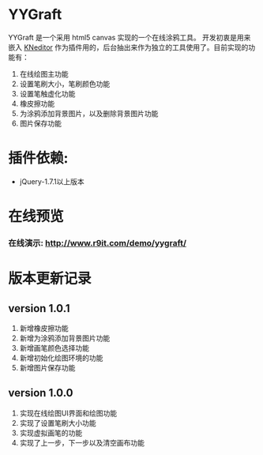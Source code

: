 YYGraft
========
YYGraft 是一个采用 html5 canvas 实现的一个在线涂鸦工具。
开发初衷是用来嵌入 [KNeditor](https://gitee.com/blackfox/kindeditor)
作为插件用的，后台抽出来作为独立的工具使用了。目前实现的功能有：
1. 在线绘图主功能
2. 设置笔刷大小，笔刷颜色功能
3. 设置笔触虚化功能
4. 橡皮擦功能
5. 为涂鸦添加背景图片，以及删除背景图片功能
6. 图片保存功能

插件依赖:
========
* jQuery-1.7.1以上版本

在线预览
========
### 在线演示: http://www.r9it.com/demo/yygraft/

版本更新记录
=====
## version 1.0.1
1. 新增橡皮擦功能
2. 新增为涂鸦添加背景图片功能
3. 新增画笔颜色选择功能
4. 新增初始化绘图环境的功能
5. 新增图片保存功能

## version 1.0.0
1. 实现在线绘图UI界面和绘图功能
2. 实现了设置笔刷大小功能
3. 实现虚拟画笔的功能
4. 实现了上一步，下一步以及清空画布功能

